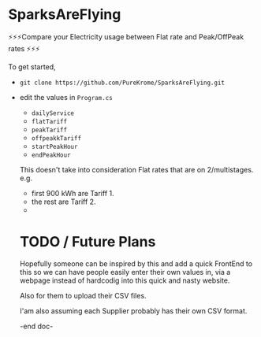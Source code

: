 # SparksAreFlying
⚡⚡⚡Compare your Electricity usage between Flat rate and Peak/OffPeak rates ⚡⚡⚡

To get started,

- `git clone https://github.com/PureKrome/SparksAreFlying.git`
- edit the values in `Program.cs`
  - `dailyService`
  - `flatTariff`
  - `peakTariff`
  - `offpeakkTariff`
  - `startPeakHour`
  - `endPeakHour`

  This doesn't take into consideration Flat rates that are on 2/multistages. e.g.
  - first 900 kWh are Tariff 1.
  - the rest are Tariff 2.
  - 

  # TODO / Future Plans

  Hopefully someone can be inspired by this and add a quick FrontEnd to this so we can have people easily enter their own values in, via a webpage instead of hardcodig into this quick and nasty website.
  
  Also for them to upload their CSV files.

  I'am also assuming each Supplier probably has their own CSV format. 

  -end doc-